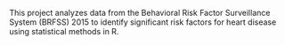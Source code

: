 This project analyzes data from the Behavioral Risk Factor Surveillance System (BRFSS) 2015 to identify significant risk factors for heart disease using statistical methods in R.
